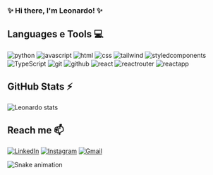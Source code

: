 ### ✨ Hi there, I'm Leonardo! ✨


## Languages e Tools 💻
<div style="display: inline">
  <img align="center" alt="python" src="https://img.shields.io/badge/Python-3776AB?style=for-the-badge&logo=python&logoColor=white" />
  <img align="center" alt="javascript" src="https://img.shields.io/badge/JavaScript-F7DF1E.svg?style=for-the-badge&logo=JavaScript&logoColor=black" />
  <img align="center" alt="html" src="https://img.shields.io/badge/HTML5-E34F26.svg?style=for-the-badge&logo=HTML5&logoColor=white" />
  <img align="center" alt="css" src="https://img.shields.io/badge/CSS-663399.svg?style=for-the-badge&logo=CSS&logoColor=white" />
  <img align="center" alt="tailwind" src="https://img.shields.io/badge/Tailwind%20CSS-06B6D4.svg?style=for-the-badge&logo=Tailwind-CSS&logoColor=white" />
  <img align="center" alt="styledcomponents" src="https://img.shields.io/badge/styledcomponents-DB7093.svg?style=for-the-badge&logo=styled-components&logoColor=white" />
  <img align="center" alt="TypeScript" src="https://img.shields.io/badge/TypeScript-3178C6.svg?style=for-the-badge&logo=TypeScript&logoColor=white" />
  <img align="center" alt="git" src="https://img.shields.io/badge/Git-F05032.svg?style=for-the-badge&logo=Git&logoColor=white" />
  <img align="center" alt="github" src="https://img.shields.io/badge/GitHub-181717.svg?style=for-the-badge&logo=GitHub&logoColor=white" />
  <img align="center" alt="react" src="https://img.shields.io/badge/React-61DAFB.svg?style=for-the-badge&logo=React&logoColor=black" />
  <img align="center" alt="reactrouter" src="https://img.shields.io/badge/React%20Router-CA4245.svg?style=for-the-badge&logo=React-Router&logoColor=white" />
  <img align="center" alt="reactapp" src="https://img.shields.io/badge/Create%20React%20App-09D3AC.svg?style=for-the-badge&logo=Create-React-App&logoColor=white" />
 
</div><br/>

## GitHub Stats ⚡
![Leonardo stats](https://github-readme-stats.vercel.app/api?username=leo-cristo&show_icons=true&theme=transparent)
 


## Reach me 📫
[![LinkedIn](https://img.shields.io/badge/LinkedIn-0077B5?style=for-the-badge&logo=linkedin&logoColor=white)](https://www.linkedin.com/in/leonardo-de-cristo-4654b02a3/)
[![Instagram](https://img.shields.io/badge/Instagram-E4405F?style=for-the-badge&logo=instagram&logoColor=white)](https://www.instagram.com/leo__dec/) 
[![Gmail](https://img.shields.io/badge/-letotec.dev@gmail.com-D14836?style=for-the-badge&logo=gmail&logoColor=white)](mailto:letotec.dev@gmail.com)


  
  
![Snake animation](https://github.com/leo-cristo/leo-cristo/blob/output/github-contribution-grid-snake.svg)
  
